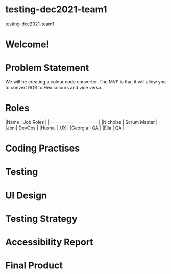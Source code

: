 # testing-dec2021-team1
testing-dec2021-team1

# Welcome!

# Problem Statement 

We will be creating a colour code converter. The MVP is that it will allow you to convert RGB to Hex colours and vice versa.

# Roles

|Name     | Job Roles    |
|------------------------|
|Nicholas | Scrum Master |
|Jon      | DevOps       |
|Husna.   | UX           |
|Georgia  | QA           |
|Ella     | QA           |

# Coding Practises 
# Testing 
# UI Design
# Testing Strategy 
# Accessibility Report
# Final Product
